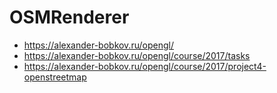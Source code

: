# OSMRenderer

* https://alexander-bobkov.ru/opengl/
* https://alexander-bobkov.ru/opengl/course/2017/tasks
* https://alexander-bobkov.ru/opengl/course/2017/project4-openstreetmap
